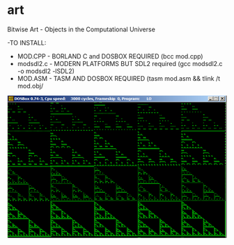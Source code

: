 # art
Bitwise Art - Objects in the Computational Universe

-TO INSTALL:
* MOD.CPP - BORLAND C and DOSBOX REQUIRED (bcc mod.cpp)
* modsdl2.c - MODERN PLATFORMS BUT SDL2 required (gcc modsdl2.c -o modsdl2 -lSDL2)
* MOD.ASM - TASM AND DOSBOX REQUIRED (tasm mod.asm && tlink /t mod.obj/

![Alt text](sierpinski.png?raw=true "Demo")
